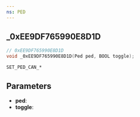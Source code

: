 ```yaml
---
ns: PED
---
```

## _0xEE9DF765990E8D1D

```c
// 0xEE9DF765990E8D1D
void _0xEE9DF765990E8D1D(Ped ped, BOOL toggle);
```

```
SET_PED_CAN_*
```

## Parameters
* **ped**:
* **toggle**:
